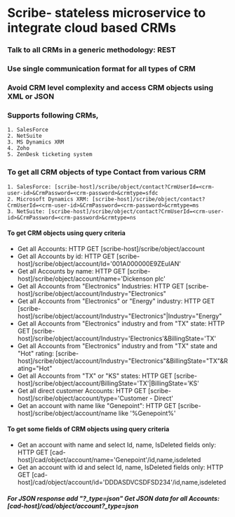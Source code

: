 # Scribe- stateless microservice to integrate cloud based CRMs

### Talk to all CRMs in a generic methodology: REST
### Use single communication format for all types of CRM
### Avoid CRM level complexity and access CRM objects using XML or JSON
### Supports following CRMs,
	1. SalesForce
	2. NetSuite
	3. MS Dynamics XRM
	4. Zoho
	5. ZenDesk ticketing system
### To get all CRM objects of type Contact from various CRM
	1. SalesForce: [scribe-host]/scribe/object/contact?CrmUserId=<crm-user-id>&CrmPassword=<crm-password>&crmtype=sfdc
	2. Microsoft Dynamics XRM: [scribe-host]/scribe/object/contact?CrmUserId=<crm-user-id>&CrmPassword=<crm-password>&crmtype=ms
	3. NetSuite: [scribe-host]/scribe/object/contact?CrmUserId=<crm-user-id>&CrmPassword=<crm-password>&crmtype=ns

#### To get CRM objects using query criteria 
* Get all Accounts:  HTTP GET [scribe-host]/scribe/object/account
* Get all Accounts by id: HTTP GET [scribe-host]/scribe/object/account/Id='001A000000E9ZEuIAN'
* Get all Accounts by name: HTTP GET [scribe-host]/scribe/object/account/name='Dickenson plc'
* Get all Accounts from "Electronics" Industries: HTTP GET [scribe-host]/scribe/object/account/Industry="Electronics"
* Get all Accounts from "Electronics" or "Energy" industry:  HTTP GET	[scribe-host]/scribe/object/account/Industry="Electronics"|Industry="Energy"
* Get all Accounts from "Electronics" industry and from "TX" state: HTTP GET	[scribe-host]/scribe/object/account/Industry='Electronics'&BillingState='TX'
* Get all Accounts from "Electronics" industry and from "TX" state and "Hot" rating: [scribe-host]/scribe/object/account/Industry="Electronics"&BillingState="TX"&Rating="Hot"
* Get all Accounts from "TX" or "KS" states:  HTTP GET [scribe-host]/scribe/object/account/BillingState='TX'|BillingState='KS'
* Get all direct customer Accounts:  HTTP GET [scribe-host]/scribe/object/account/type='Customer - Direct'
* Get an account with name like "Genepoint":  HTTP GET [scribe-host]/scribe/object/account/name like '%Genepoint%'

#### To get some fields of CRM objects using query criteria 
* Get an account with name and select Id, name, IsDeleted fields only:  HTTP GET [cad-host]/cad/object/account/name='Genepoint'/id,name,isdeleted 
* Get an account with id and select Id, name, IsDeleted fields only:  HTTP GET [cad-host]/cad/object/account/id='DDDASDVCSDFSD234'/id,name,isdeleted

##### For JSON  response add "?_type=json" Get JSON data for all Accounts: [cad-host]/cad/object/account?_type=json
